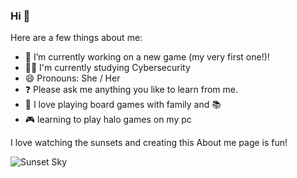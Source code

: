 ### Hi 👋

Here are a few things about me:

- 🔭 I’m currently working on a new game (my very first one!)!
- 👩‍🎓 I'm currently studying Cybersecurity
- 😄 Pronouns: She / Her
- ❓ Please ask me anything you like to learn from me.
- 🎲 I love playing board games with family and 📚
- 🎮 learning to play halo games on my pc
  
I love watching the sunsets and creating this About me page is fun!

<picture>
 <img alt="Sunset Sky" src="https://th.bing.com/th/id/OIP.zV3s3iK9VroBNP-v5Z4JNAHaEE?pid=ImgDet&w=180&h=99.02924451665312&c=7&dpr=1.3">
</picture>
